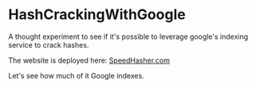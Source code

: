 # HashCrackingWithGoogle
A thought experiment to see if it's possible to leverage google's indexing service to crack hashes.

The website is deployed here: [SpeedHasher.com](http://speedhasher.com)

Let's see how much of it Google indexes.